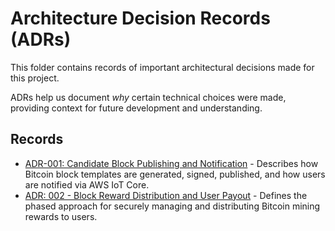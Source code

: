 # Architecture Decision Records (ADRs)

This folder contains records of important architectural decisions made for this project.

ADRs help us document *why* certain technical choices were made, providing context for future development and understanding.

## Records

*   [ADR-001: Candidate Block Publishing and Notification](./ADR-001-candidate-block-publishing-and-notification.md) - Describes how Bitcoin block templates are generated, signed, published, and how users are notified via AWS IoT Core.
*   [ADR: 002 - Block Reward Distribution and User Payout](./ADR-002-block-reward-distribution-and-user-payout.md) - Defines the phased approach for securely managing and distributing Bitcoin mining rewards to users.
